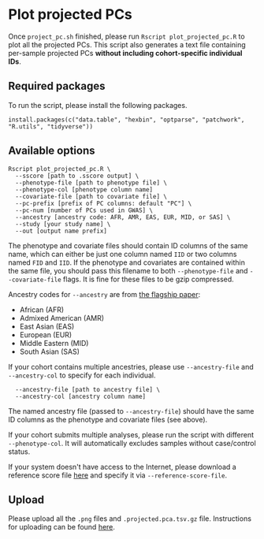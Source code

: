 # Plot projected PCs

Once `project_pc.sh` finished, please run `Rscript plot_projected_pc.R` to plot all the projected PCs. This script also generates a text file containing per-sample projected PCs **without including cohort-specific individual IDs**.

## Required packages

To run the script, please install the following packages.

```
install.packages(c("data.table", "hexbin", "optparse", "patchwork", "R.utils", "tidyverse"))
```

## Available options

```
Rscript plot_projected_pc.R \
  --sscore [path to .sscore output] \
  --phenotype-file [path to phenotype file] \
  --phenotype-col [phenotype column name]
  --covariate-file [path to covariate file] \
  --pc-prefix [prefix of PC columns: default "PC"] \
  --pc-num [number of PCs used in GWAS] \
  --ancestry [ancestry code: AFR, AMR, EAS, EUR, MID, or SAS] \
  --study [your study name] \
  --out [output name prefix]
```

The phenotype and covariate files should contain ID columns of the same name, which can either be just one column named `IID` or two columns named `FID` and `IID`. If the phenotype and covariates are contained within the same file, you should pass this filename to both `--phenotype-file` and `--covariate-file` flags. It is fine for these files to be gzip compressed.

Ancestry codes for `--ancestry` are from [the flagship paper](https://doi.org/10.1038/s41586-021-03767-x):

- African (AFR)
- Admixed American (AMR)
- East Asian (EAS)
- European (EUR)
- Middle Eastern (MID)
- South Asian (SAS)

If your cohort contains multiple ancestries, please use `--ancestry-file` and `--ancestry-col` to specify for each individual.

```
  --ancestry-file [path to ancestry file] \
  --ancestry-col [ancestry column name]
```
The named ancestry file (passed to `--ancestry-file`) should have the same ID columns as the phenotype and covariate files (see above).

If your cohort submits multiple analyses, please run the script with different `--phenotype-col`. It will automatically excludes samples without case/control status.

If your system doesn't have access to the Internet, please download a reference score file [here](https://storage.googleapis.com/covid19-hg-public/pca_projection/hgdp_tgp_pca_covid19hgi_snps_scores.txt.gz) and specify it via `--reference-score-file`.

## Upload

Please upload all the `.png` files and `.projected.pca.tsv.gz` file. Instructions for uploading can be found [here](https://docs.google.com/document/d/1XRQgDOEp62TbWaqLYi1RAk1OHVP5T3XZqfs_6PoPt_k/edit#heading=h.5qjedejw6g70).

